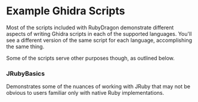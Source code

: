 # Example Ghidra Scripts
Most of the scripts included with RubyDragon demonstrate different aspects of
writing Ghidra scripts in each of the supported languages. You'll see a
different version of the same script for each language, accomplishing the
same thing.

Some of the scripts serve other purposes though, as outlined below.


### JRubyBasics
Demonstrates some of the nuances of working with JRuby that may not be obvious
to users familiar only with native Ruby implementations.
